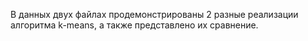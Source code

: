 В данных двух файлах продемонстрированы 2 разные реализации алгоритма k-means, а также представлено их сравнение.
